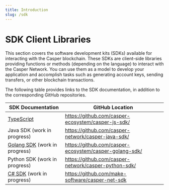```yaml
---
title: Introduction
slug: /sdk
---
```


# SDK Client Libraries

This section covers the software development kits (SDKs) available for interacting with the Casper blockchain. These SDKs are client-side libraries providing functions or methods (depending on the language) to interact with the Casper Network. You can use them as a model to develop your application and accomplish tasks such as generating account keys, sending transfers, or other blockchain transactions.

The following table provides links to the SDK documentation, in addition to the corresponding GitHub repositories.

| SDK Documentation             | GitHub Location                                        |
| ----------------------------- | ------------------------------------------------------ |
| [TypeScript](./script-sdk.md) | https://github.com/casper-ecosystem/casper-js-sdk/     |
| Java SDK (work in progress)   | https://github.com/casper-network/casper-java-sdk/     |
| [Golang SDK](/docs/dapp-dev-guide/sdk/go-sdk) (work in progress) | https://github.com/casper-ecosystem/casper-golang-sdk/ |
| Python SDK (work in progress) | https://github.com/casper-network/casper-python-sdk/   |
| [C# SDK](/docs/dapp-dev-guide/sdk/csharp-sdk) (work in progress) | https://github.com/make-software/casper-net-sdk |
